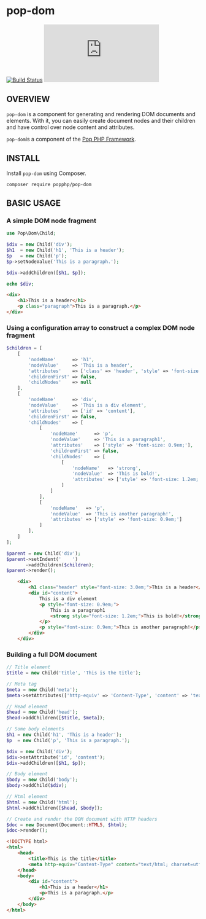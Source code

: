 pop-dom
=======

[![Build Status](https://travis-ci.org/popphp/pop-dom.svg?branch=master)](https://travis-ci.org/popphp/pop-dom)
[![Coverage Status](http://www.popphp.org/cc/coverage.php?comp=pop-dom)](http://www.popphp.org/cc/pop-dom/)

OVERVIEW
--------
`pop-dom` is a component for generating and rendering DOM documents and elements. With it, you
can easily create document nodes and their children and have control over node content and
attributes.

`pop-dom`is a component of the [Pop PHP Framework](http://www.popphp.org/).

INSTALL
-------

Install `pop-dom` using Composer.

    composer require popphp/pop-dom

BASIC USAGE
-----------

### A simple DOM node fragment

```php
use Pop\Dom\Child;

$div = new Child('div');
$h1  = new Child('h1', 'This is a header');
$p   = new Child('p');
$p->setNodeValue('This is a paragraph.');

$div->addChildren([$h1, $p]);

echo $div;
```

```html
<div>
    <h1>This is a header</h1>
    <p class="paragraph">This is a paragraph.</p>
</div>
```

### Using a configuration array to construct a complex DOM node fragment

```php
$children = [
    [
        'nodeName'      => 'h1',
        'nodeValue'     => 'This is a header',
        'attributes'    => ['class' => 'header', 'style' => 'font-size: 3.0em;'],
        'childrenFirst' => false,
        'childNodes'    => null
    ],
    [
        'nodeName'      => 'div',
        'nodeValue'     => 'This is a div element',
        'attributes'    => ['id' => 'content'],
        'childrenFirst' => false,
        'childNodes'    => [
            [
                'nodeName'      => 'p',
                'nodeValue'     => 'This is a paragraph1',
                'attributes'    => ['style' => 'font-size: 0.9em;'],
                'childrenFirst' => false,
                'childNodes'    => [
                    [
                        'nodeName'   => 'strong',
                        'nodeValue'  => 'This is bold!',
                        'attributes' => ['style' => 'font-size: 1.2em;']
                    ]
                ]
            ],
            [
                'nodeName'   => 'p',
                'nodeValue'  => 'This is another paragraph!',
                'attributes' => ['style' => 'font-size: 0.9em;']
            ]
        ],
    ]
];

$parent = new Child('div');
$parent->setIndent('    ')
       ->addChildren($children);
$parent->render();
```

```html
    <div>
        <h1 class="header" style="font-size: 3.0em;">This is a header</h1>
        <div id="content">
            This is a div element
            <p style="font-size: 0.9em;">
                This is a paragraph1
                <strong style="font-size: 1.2em;">This is bold!</strong>
            </p>
            <p style="font-size: 0.9em;">This is another paragraph!</p>
        </div>
    </div>
```

### Building a full DOM document

```php
// Title element
$title = new Child('title', 'This is the title');

// Meta tag
$meta = new Child('meta');
$meta->setAttributes(['http-equiv' => 'Content-Type', 'content' => 'text/html; charset=utf-8']);

// Head element
$head = new Child('head');
$head->addChildren([$title, $meta]);

// Some body elements
$h1 = new Child('h1', 'This is a header');
$p  = new Child('p', 'This is a paragraph.');

$div = new Child('div');
$div->setAttribute('id', 'content');
$div->addChildren([$h1, $p]);

// Body element
$body = new Child('body');
$body->addChild($div);

// Html element
$html = new Child('html');
$html->addChildren([$head, $body]);

// Create and render the DOM document with HTTP headers 
$doc = new Document(Document::HTML5, $html);
$doc->render();
```

```html
<!DOCTYPE html>
<html>
    <head>
        <title>This is the title</title>
        <meta http-equiv="Content-Type" content="text/html; charset=utf-8" />
    </head>
    <body>
        <div id="content">
            <h1>This is a header</h1>
            <p>This is a paragraph.</p>
        </div>
    </body>
</html>
```